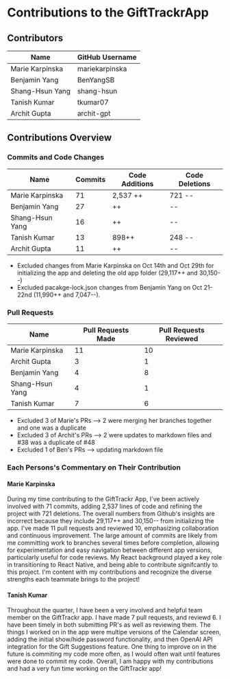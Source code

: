 # Contributions to the GiftTrackrApp

## Contributors

| Name             | GitHub Username |
|------------------|-----------------|
| Marie Karpinska  | mariekarpinska  |
| Benjamin Yang    | BenYangSB       |
| Shang-Hsun Yang  | shang-hsun      |
| Tanish Kumar     | tkumar07        |
| Archit Gupta     | archit-gpt      |

## Contributions Overview

### Commits and Code Changes

| Name            | Commits | Code Additions | Code Deletions   |
|-----------------|---------|-----------------|---------------- |
| Marie Karpinska | 71      | 2,537 ++        | 721 --          |
| Benjamin Yang   | 27      |       ++        |     --          |
| Shang-Hsun Yang | 16      |     ++          |     --          |
| Tanish Kumar    | 13      |  898++          | 248 --          |
| Archit Gupta    | 11      |     ++          |     --          |

* Excluded changes from Marie Karpinska on Oct 14th and Oct 29th for initializing the app and deleting the old app folder (29,117++ and 30,150--)
* Excluded pacakge-lock.json changes from Benjamin Yang on Oct 21-22nd (11,990++ and 7,047--).


### Pull Requests

| Name            | Pull Requests Made | Pull Requests Reviewed |
|-----------------|--------------------|-------------------------|
| Marie Karpinska | 11                 | 10                      |
| Archit Gupta    | 3                  | 1                       |
| Benjamin Yang   | 4                  | 8                       |
| Shang-Hsun Yang | 4                  | 1                       |
| Tanish Kumar    | 7                  | 6                       |

* Excluded 3 of Marie's PRs --> 2 were merging her branches together and one was a duplicate
* Excluded 3 of Archit's PRs --> 2 were updates to markdown files and #38 was a duplicate of #48
* Excluded 1 of Ben's PRs --> updating markdown file

### Each Persons's Commentary on Their Contribution

#### Marie Karpinska

During my time contributing to the GiftTrackr App, I've been actively involved with 71 commits, adding 2,537 lines of code and refining the project with 721 deletions. The overall numbers from Github's insights are incorrect because they include 29,117++ and 30,150-- from initializing the app. I've made 11 pull requests and reviewed 10, emphasizing collaboration and continuous improvement. The large amount of commits are likely from me committing work to branches several times before completion, allowing for experimentation and easy navigation between different app versions, particularly useful for code reviews. My React background played a key role in transitioning to React Native, and being able to contribute signifcantly to this project. I'm content with my contributions and recognize the diverse strengths each teammate brings to the project!

#### Tanish Kumar

Throughout the quarter, I have been a very involved and helpful team member on the GiftTrackr app. I have made 7 pull requests, and reviewd 6. I have been timely in both submitting PR's as well as reviewing them. The things I worked on in the app were multipe versions of the Calendar screen, adding the initial show/hide password functionality, and then OpenAI API integration for the Gift Suggestions feature. One thing to improve on in the future is commiting my code more often, as I would often wait until features were done to commit my code. Overall, I am happy with my contributions and had a very fun time working on the GiftTrackr app!
